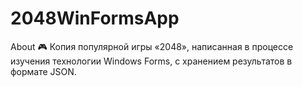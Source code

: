 # 2048WinFormsApp
About 🎮 Копия популярной игры «2048», написанная в процессе изучения технологии Windows Forms, с хранением результатов в формате JSON.
